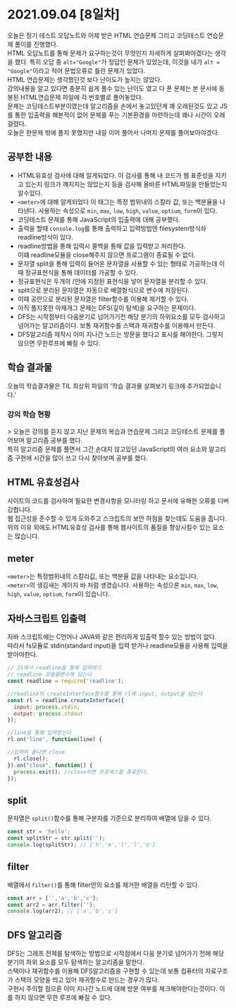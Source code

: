 # 2021.09.04 [8일차]

오늘은 정기 테스트 오답노트와 어제 받은 HTML 연습문제 그리고 코딩테스트 연습문제 풀이를 진행했다.  
HTML 오답노트를 통해 문제가 요구하는것이 무엇인지 자세하게 살펴봐야겠다는 생각을 했다.
특히 오답 중 `alt="Google"`가 정답인 문제가 있었는데, 이것을 내가 `alt = "Google"`이라고 적어 문법오류로 틀린 문제가 있었다.  
HTML 연습문제는 생각했던것 보다 난이도가 높지는 않았다.  
강의내용을 알고 있다면 충분히 쉽게 풀수 있는 난이도 였고 다 푼 문제는 본 문서에 동봉된 HTML연습문제 파일에 각 번호별로 풀어놓았다.  
문제는 코딩테스트부분이였는데 알고리즘을 손에서 놓고있던게 꽤 오래된것도 있고 JS를 통한 입출력을 해본적이 없어 문제를 푸는 기본환경을 마련하는데 꽤나 시간이 오래걸렸다.  
오늘은 한문제 밖에 풀지 못했지만 내일 이어 풀어서 나머지 문제를 풀어보아야겠다.

## 공부한 내용

- HTML유효성 검사에 대해 알게되었다. 이 검사를 통해 내 코드가 웹 표준성을 지키고 있는지 링크가 꺠지지는 않았는지 등을 검사해 올바른 HTML파일을 만들었는지 알수있다.
- `<meter>`에 대해 알게되었다 이 태그는 특정 범위내의 스칼라 값, 또는 백분율을 나타낸다. 사용하는 속성으로 `min`, `max`, `low`, `high`, `value`, `optium`, `form`이 있다.
- 코딩테스트 문제를 통해 JavaScript의 입출력에 대해 공부했다.
- 출력을 할때 `console.log`를 통해 출력하고 입력방법엔 filesystem방식솨 readline방식이 있다.
- readline방법을 통해 입력시 콜백을 통해 값을 입력받고 처리한다.  
이떄 readline모듈을 close해주지 않으면 프로그램이 종료될 수 없다.
- 문자열 split을 통해 입력이 들어온 문자열을 사용할 수 있는 형태로 가공하는데 이때 정규표현식을 통해 데이터를 가공할 수 있다.
- 정규표현식은 두개의 /안에 지정된 표현식을 넣어 문자열을 분리할 수 있다.  
- split으로 분리된 문자열은 자동으로 배열형식으로 변수에 저장된다.  
- 이때 공란으로 분리된 문자열은 filter함수를 이용해 제거할 수 있다.
- 아직 풀지못한 아재개그 문제는 DFS(깊이 탐색)을 요구하는 문제이다.  
- DFS는 시작점부터 다음분기로 넘어가기전 해당 분기의 하위요소를 모두 검사하고 넘어가는 알고리즘이다. 보통 재귀함수를 스택과 재귀함수를 이용해서 만든다.  
- DFS알고리즘 제작시 이미 지나간 노드는 방문을 했다고 표시를 해야한다. 그렇지 않으면 무한루프에 빠질 수 있다.

## 학습 결과물
오늘의 학습결과물은 TIL 최상위 파일의 '학습 결과물 살펴보기 링크에 추가되었습니다.'

### 강의 학습 현황

\> 오늘은 강의를 듣지 않고 지난 문제의 복습과 연습문제 그리고 코딩테스트 문제를 풀어보며 알고리즘 공부를 했다.  
특히 알고리즘 문제를 풀면서 그간 손대지 않고있던 JavaScript의 여러 요소와 알고리즘 구현에 시간을 많이 쓰고 다시 찾아보며 공부를 했다.

## HTML 유효성검사

사이트의 코드를 검사하여 필요한 변경사항을 모니터링 하고 문서에 유해한 오류를 디버깅합니다.  
웹 접근성을 준수할 수 있게 도와주고 스크립트의 보안 허점을 찾는데도 도움을 줍니다.
위의 이유 외에도 HTML유효성 검사를 통해 웹사이트의 품질을 향상시킬수 있는 요소는 많습니다.

## meter

`<meter>`는 특정범위내의 스칼라값, 또는 백분율 값을 나타내는 요소입니다.  
`<meter>`의 생김새는 게이지 바 처럼 생겼습니다.
사용하는 속성으론  `min`, `max`, `low`, `high`, `value`, `optium`, `form`이 있습니다.

## 자바스크립트 입출력

자바 스크립트에는 C언어나 JAVA와 같은 편리하게 입출력 할수 있는 방법이 없다.  
따라서 fs모듈로 stdin(standard input)을 입력 받거나 readline모듈을 사용해 입력을 받아야한다.

```javascript
// JS에서 readline을 통해 입력하기
// readline 모듈을변수에 담는다
const readline = require('readline');

//readline의 createInterface함수를 통해 rl에 input, output을 담는다
const rl = readline.createInterface({
  input: process.stdin,
  output: process.stdout
});

//line을 통해 입력받는다
rl.on('line', function(line) {

//입력이 끝나면 close
  rl.close();
}).on("close", function() {
  process.exit(); //close하면 프로세스를 종료한다.
});
```

## split

문자열은 `split()`함수를 통해 구분자를 기준으로 분리하여 배열에 담을 수 있다.
```javascript
const str = 'hello';
const splitStr = str.split('');
console.log(splitStr); // ['h','e','l','l','o']
```

## filter

배열에서 `filter()`를 통해 filter안의 요소를 제거한 배열을 리턴할 수 있다.
```javascript
const arr = ['','a','b','c'];
const arr2 = arr.filter('');
console.log(arr2); // ['a','b','c']
```

## DFS 알고리즘

DFS는 그래프 전체를 탐색하는 방법으로 시작점에서 다음 분기로 넘어가기 전에 해당 분기의 하위 요소를 모두 탐색하는 알고리즘을 말한다.  
스택이나 재귀함수를 이용해 DFS알고리즘을 구현할 수 있는데 보통 컴퓨터의 자료구조가 스택의 모양을 띄고 있어 재귀함수로 만드는 경우가 많다.  
구현시 주의할 점으론 이미 지나간 노드에 대해 방문 여부를 체크해야한다는것이다. 이를 하지 않으면 무한 루프에 빠질 수 있다.